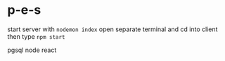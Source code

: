 # p-e-s

start server with `nodemon index`
open separate terminal and cd into client then type `npm start`

pgsql node react
